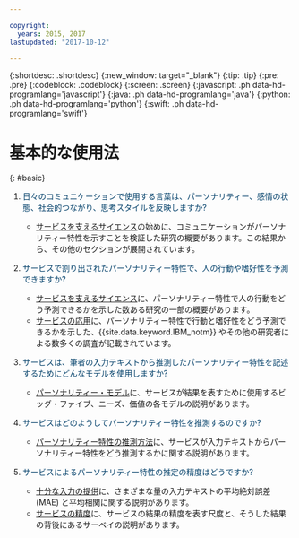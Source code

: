 ```yaml
---

copyright:
  years: 2015, 2017
lastupdated: "2017-10-12"

---
```


{:shortdesc: .shortdesc}
{:new_window: target="_blank"}
{:tip: .tip}
{:pre: .pre}
{:codeblock: .codeblock}
{:screen: .screen}
{:javascript: .ph data-hd-programlang='javascript'}
{:java: .ph data-hd-programlang='java'}
{:python: .ph data-hd-programlang='python'}
{:swift: .ph data-hd-programlang='swift'}

# 基本的な使用法
{: #basic}

1.  <span style="color:#003F69">日々のコミュニケーションで使用する言葉は、パーソナリティー、感情の状態、社会的つながり、思考スタイルを反映しますか?</span>

    -   [サービスを支えるサイエンス](/docs/services/personality-insights/science.html#science)の始めに、コミュニケーションがパーソナリティー特性を示すことを検証した研究の概要があります。この結果から、その他のセクションが展開されています。

1.  <span style="color:#003F69">サービスで割り出されたパーソナリティー特性で、人の行動や嗜好性を予測できますか?</span>

    -   [サービスを支えるサイエンス](/docs/services/personality-insights/science.html#science)に、パーソナリティー特性で人の行動をどう予測できるかを示した数ある研究の一部の概要があります。
    -   [サービスの応用](/docs/services/personality-insights/applied.html#applied)に、パーソナリティー特性で行動と嗜好性をどう予測できるかを示した、{{site.data.keyword.IBM_notm}} やその他の研究者による数多くの調査が記載されています。

1.  <span style="color:#003F69">サービスは、筆者の入力テキストから推測したパーソナリティー特性を記述するためにどんなモデルを使用しますか?</span>

    -   [パーソナリティー・モデル](/docs/services/personality-insights/models.html)に、サービスが結果を表すために使用するビッグ・ファイブ、ニーズ、価値の各モデルの説明があります。

1.  <span style="color:#003F69">サービスはどのようしてパーソナリティー特性を推測するのですか?</span>

    -   [パーソナリティー特性の推測方法](/docs/services/personality-insights/science.html#researchInfer)に、サービスが入力テキストからパーソナリティー特性をどう推測するかに関する説明があります。

1.  <span style="color:#003F69">サービスによるパーソナリティー特性の推定の精度はどうですか?</span>

    -   [十分な入力の提供](/docs/services/personality-insights/input.html#sufficient)に、さまざまな量の入力テキストの平均絶対誤差 (MAE) と平均相関に関する説明があります。
    -   [サービスの精度](/docs/services/personality-insights/science.html#researchPrecise)に、サービスの結果の精度を表す尺度と、そうした結果の背後にあるサーベイの説明があります。
